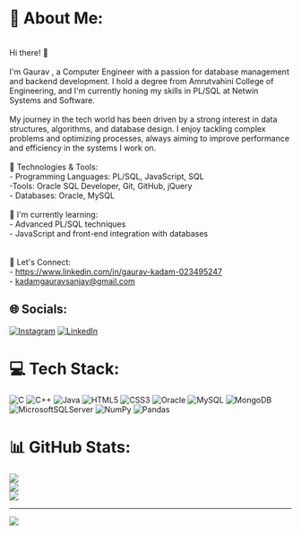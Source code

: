 # 💫 About Me:
<br>Hi there! 👋<br><br>I'm Gaurav , a Computer Engineer with a passion for database management and backend development. I hold a degree from Amrutvahini College of Engineering, and I'm currently honing my skills in PL/SQL at Netwin Systems and Software.<br><br>My journey in the tech world has been driven by a strong interest in data structures, algorithms, and database design. I enjoy tackling complex problems and optimizing processes, always aiming to improve performance and efficiency in the systems I work on.<br><br>🔧 Technologies & Tools:<br>- Programming Languages: PL/SQL, JavaScript, SQL<br>-Tools: Oracle SQL Developer, Git, GitHub, jQuery<br>- Databases: Oracle, MySQL<br><br>🌱 I'm currently learning:<br>- Advanced PL/SQL techniques<br>- JavaScript and front-end integration with databases<br><br><br> 💬 Let's Connect:<br>- https://www.linkedin.com/in/gaurav-kadam-023495247<br>- kadamgauravsanjay@gmail.com<br>


## 🌐 Socials:
[![Instagram](https://img.shields.io/badge/Instagram-%23E4405F.svg?logo=Instagram&logoColor=white)](https://instagram.com/gaurav_k_7472) [![LinkedIn](https://img.shields.io/badge/LinkedIn-%230077B5.svg?logo=linkedin&logoColor=white)](https://linkedin.com/in/https://www.linkedin.com/in/gaurav-kadam-023495247/) 

# 💻 Tech Stack:
![C](https://img.shields.io/badge/c-%2300599C.svg?style=plastic&logo=c&logoColor=white) ![C++](https://img.shields.io/badge/c++-%2300599C.svg?style=plastic&logo=c%2B%2B&logoColor=white) ![Java](https://img.shields.io/badge/java-%23ED8B00.svg?style=plastic&logo=openjdk&logoColor=white) ![HTML5](https://img.shields.io/badge/html5-%23E34F26.svg?style=plastic&logo=html5&logoColor=white) ![CSS3](https://img.shields.io/badge/css3-%231572B6.svg?style=plastic&logo=css3&logoColor=white) ![Oracle](https://img.shields.io/badge/Oracle-F80000?style=plastic&logo=oracle&logoColor=white) ![MySQL](https://img.shields.io/badge/mysql-4479A1.svg?style=plastic&logo=mysql&logoColor=white) ![MongoDB](https://img.shields.io/badge/MongoDB-%234ea94b.svg?style=plastic&logo=mongodb&logoColor=white) ![MicrosoftSQLServer](https://img.shields.io/badge/Microsoft%20SQL%20Server-CC2927?style=plastic&logo=microsoft%20sql%20server&logoColor=white) ![NumPy](https://img.shields.io/badge/numpy-%23013243.svg?style=plastic&logo=numpy&logoColor=white) ![Pandas](https://img.shields.io/badge/pandas-%23150458.svg?style=plastic&logo=pandas&logoColor=white)
# 📊 GitHub Stats:
![](https://github-readme-stats.vercel.app/api?username=Gaurav-Coder7102&theme=default_repocard&hide_border=false&include_all_commits=true&count_private=true)<br/>
![](https://github-readme-streak-stats.herokuapp.com/?user=Gaurav-Coder7102&theme=default_repocard&hide_border=false)<br/>
![](https://github-readme-stats.vercel.app/api/top-langs/?username=Gaurav-Coder7102&theme=default_repocard&hide_border=false&include_all_commits=true&count_private=true&layout=compact)

---
[![](https://visitcount.itsvg.in/api?id=Gaurav-Coder7102&icon=0&color=0)](https://visitcount.itsvg.in)

<!-- Proudly created with GPRM ( https://gprm.itsvg.in ) -->
